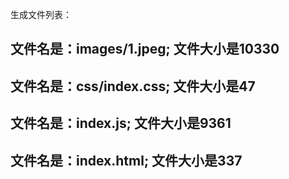 生成文件列表：
## 文件名是：images/1.jpeg; 文件大小是10330 
## 文件名是：css/index.css; 文件大小是47 
## 文件名是：index.js; 文件大小是9361 
## 文件名是：index.html; 文件大小是337 
